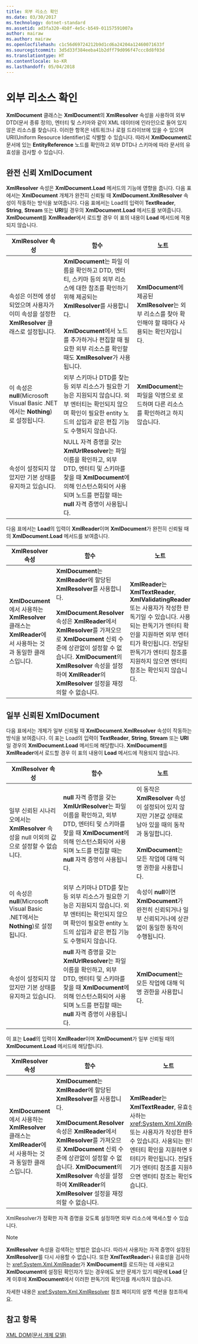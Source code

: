 ```yaml
---
title: 외부 리소스 확인
ms.date: 03/30/2017
ms.technology: dotnet-standard
ms.assetid: ad3fa320-4b8f-4e5c-b549-01157591007a
author: mairaw
ms.author: mairaw
ms.openlocfilehash: c1c56d69724212b9d1cd6a24204a12460071633f
ms.sourcegitcommit: 3d5d33f384eeba41b2dff79d096f47ccc8d8f03d
ms.translationtype: HT
ms.contentlocale: ko-KR
ms.lasthandoff: 05/04/2018
---
```

# <a name="resolving-external-resources"></a>외부 리소스 확인
**XmlDocument** 클래스는 **XmlDocument**의 **XmlResolver** 속성을 사용하여 외부 DTD(문서 종류 정의), 엔터티 및 스키마와 같이 XML 데이터에 인라인으로 들어 있지 않은 리소스를 찾습니다. 이러한 항목은 네트워크나 로컬 드라이브에 있을 수 있으며 URI(Uniform Resource Identifier)로 식별할 수 있습니다. 따라서 **XmlDocument**로 문서에 있는 **EntityReference** 노드를 확인하고 외부 DTD나 스키마에 따라 문서의 유효성을 검사할 수 있습니다.  
  
## <a name="fully-trusted-xmldocument"></a>완전 신뢰 XmlDocument  
 **XmlResolver** 속성은 **XmlDocument.Load** 메서드의 기능에 영향을 줍니다. 다음 표에서는 **XmlDocument** 개체가 완전히 신뢰될 때 **XmlDocument.XmlResolver** 속성이 작동하는 방식을 보여줍니다. 다음 표에서는 Load의 입력이 **TextReader**, **String**, **Stream** 또는 **URI**일 경우의 **XmlDocument.Load** 메서드를 보여줍니다. **XmlDocument**를 **XmlReader**에서 로드할 경우 이 표의 내용이 **Load** 메서드에 적용되지 않습니다.  
  
|XmlResolver 속성|함수|노트|  
|--------------------------|--------------|-----------|  
|속성은 이전에 생성되었으며 사용자가 이미 속성을 설정한**XmlResolver** 클래스로 설정됩니다.|**XmlDocument**는 파일 이름을 확인하고 DTD, 엔터티, 스키마 등의 외부 리소스에 대한 참조를 확인하기 위해 제공되는 **XmlResolver**를 사용합니다.<br /><br /> **XmlDocument**에서 노드를 추가하거나 편집할 때 필요한 외부 리소스를 확인할 때도 **XmlResolver**가 사용됩니다.|**XmlDocument**에 제공된 **XmlResolver**는 외부 리소스를 찾아 확인해야 할 때마다 사용되는 확인자입니다.|  
|이 속성은 **null**(Microsoft Visual Basic .NET에서는 **Nothing**)로 설정됩니다.|외부 스키마나 DTD를 찾는 등 외부 리소스가 필요한 기능은 지원되지 않습니다. 외부 엔터티는 확인되지 않으며 확인이 필요한 entity 노드의 삽입과 같은 편집 기능도 수행되지 않습니다.|**XmlDocument**는 파일을 익명으로 로드하며 다른 리소스를 확인하려고 하지 않습니다.|  
|속성이 설정되지 않았지만 기본 상태를 유지하고 있습니다.|NULL 자격 증명을 갖는 **XmlUrlResolver**는 파일 이름을 확인하고, 외부 DTD, 엔터티 및 스키마를 찾을 때 **XmlDocument**에 의해 인스턴스화되어 사용되며 노드를 편집할 때는 **null** 자격 증명이 사용됩니다.||  
  
 다음 표에서는 **Load**의 입력이 **XmlReader**이며 **XmlDocument**가 완전히 신뢰될 때의 **XmlDocument.Load** 메서드를 보여줍니다.  
  
|XmlResolver 속성|함수|노트|  
|--------------------------|--------------|-----------|  
|**XmlDocument**에서 사용하는 **XmlResolver** 클래스는 **XmlReader**에서 사용하는 것과 동일한 클래스입니다.|**XmlDocument**는 **XmlReader**에 할당된 **XmlResolver**를 사용합니다.<br /><br /> **XmlDocument.Resolver** 속성은 **XmlReader**에서 **XmlResolver**를 가져오므로 **XmlDocument** 신뢰 수준에 상관없이 설정할 수 없습니다. **XmlDocument**의 **XmlResolver** 속성을 설정하여 **XmlReader**의 **XmlResolver** 설정을 재정의할 수 없습니다.|**XmlReader**는 **XmlTextReader**, **XmlValidatingReader** 또는 사용자가 작성한 판독기일 수 있습니다. 사용되는 판독기가 엔터티 확인을 지원하면 외부 엔터티가 확인됩니다. 전달된 판독기가 엔터티 참조를 지원하지 않으면 엔터티 참조는 확인되지 않습니다.|  
  
## <a name="semi-trusted-xmldocument"></a>일부 신뢰된 XmlDocument  
 다음 표에서는 개체가 일부 신뢰될 때 **XmlDocument.XmlResolver** 속성이 작동하는 방식을 보여줍니다. 이 표는 Load의 입력이 **TextReader**, **String**, **Stream** 또는 **URI**일 경우의 **XmlDocument.Load** 메서드에 해당합니다. **XmlDocument**를 **XmlReader**에서 로드할 경우 이 표의 내용이 **Load** 메서드에 적용되지 않습니다.  
  
|XmlResolver 속성|함수|노트|  
|--------------------------|--------------|-----------|  
|일부 신뢰된 시나리오에서는 **XmlResolver** 속성을 null 이외의 값으로 설정할 수 없습니다.|**null** 자격 증명을 갖는 **XmlUrlResolver**는 파일 이름을 확인하고, 외부 DTD, 엔터티 및 스키마를 찾을 때 **XmlDocument**에 의해 인스턴스화되어 사용되며 노드를 편집할 때는 **null** 자격 증명이 사용됩니다.|이 동작은 **XmlResolver** 속성이 설정되어 있지 않지만 기본값 상태로 남아 있을 때의 동작과 동일합니다.<br /><br /> **XmlDocument**는 모든 작업에 대해 익명 권한을 사용합니다.|  
|이 속성은 **null**(Microsoft Visual Basic .NET에서는 **Nothing**)로 설정됩니다.|외부 스키마나 DTD를 찾는 등 외부 리소스가 필요한 기능은 지원되지 않습니다. 외부 엔터티는 확인되지 않으며 확인이 필요한 entity 노드의 삽입과 같은 편집 기능도 수행되지 않습니다.|속성이 **null**이면 **XmlDocument**가 완전히 신뢰되거나 일부 신뢰되거나에 상관없이 동일한 동작이 수행됩니다.|  
|속성이 설정되지 않았지만 기본 상태를 유지하고 있습니다.|**null** 자격 증명을 갖는 **XmlUrlResolver**는 파일 이름을 확인하고, 외부 DTD, 엔터티 및 스키마를 찾을 때 **XmlDocument**에 의해 인스턴스화되어 사용되며 노드를 편집할 때는 **null** 자격 증명이 사용됩니다.|**XmlDocument**는 모든 작업에 대해 익명 권한을 사용합니다.|  
  
 이 표는 **Load**의 입력이 **XmlReader**이며 **XmlDocument**가 일부 신뢰될 때의 **XmlDocument.Load** 메서드에 해당합니다.  
  
|XmlResolver 속성|함수|노트|  
|--------------------------|--------------|-----------|  
|**XmlDocument**에서 사용하는 **XmlResolver** 클래스는 **XmlReader**에서 사용하는 것과 동일한 클래스입니다.|**XmlDocument**는 **XmlReader**에 할당된 **XmlResolver**를 사용합니다.<br /><br /> **XmlDocument.Resolver** 속성은 **XmlReader**에서 **XmlResolver**를 가져오므로 **XmlDocument** 신뢰 수준에 상관없이 설정할 수 없습니다. **XmlDocument**의 **XmlResolver** 속성을 설정하여 **XmlReader**의 **XmlResolver** 설정을 재정의할 수 없습니다.|**XmlReader**는 **XmlTextReader**, 유효성을 검사하는 <xref:System.Xml.XmlReader> 또는 사용자가 작성한 판독기일 수 있습니다. 사용되는 판독기가 엔터티 확인을 지원하면 외부 엔터티가 확인됩니다. 전달된 판독기가 엔터티 참조를 지원하지 않으면 엔터티 참조는 확인되지 않습니다.|  
  
 XmlResolver가 정확한 자격 증명을 갖도록 설정하면 외부 리소스에 액세스할 수 있습니다.  
  
> [!NOTE]
>  **XmlResolver** 속성을 검색하는 방법은 없습니다. 따라서 사용자는 자격 증명이 설정된 **XmlResolver**를 다시 사용할 수 없습니다. 또한 **XmlTextReader**나 유효성을 검사하는 <xref:System.Xml.XmlReader>가 **XmlDocument**를 로드하는 데 사용되고 **XmlDocument**에 설정된 확인자가 있는 경우에도 보안 문제가 있기 때문에 **Load** 단계 이후에 **XmlDocument**에서 이러한 판독기의 확인자를 캐시하지 않습니다.  
  
 자세한 내용은 <xref:System.Xml.XmlResolver> 참조 페이지의 설명 섹션을 참조하세요.  
  
## <a name="see-also"></a>참고 항목  
 [XML DOM(문서 개체 모델)](../../../../docs/standard/data/xml/xml-document-object-model-dom.md)
